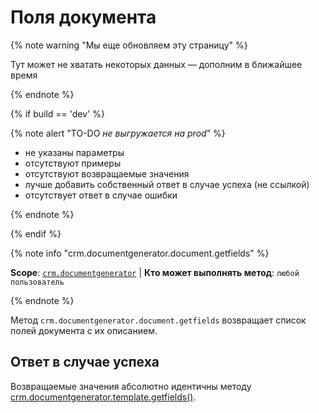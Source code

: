 # Поля документа

{% note warning "Мы еще обновляем эту страницу" %}

Тут может не хватать некоторых данных — дополним в ближайшее время

{% endnote %}

{% if build == 'dev' %}

{% note alert "TO-DO _не выгружается на prod_" %}

- не указаны параметры
- отсутствуют примеры
- отсутствуют возвращаемые значения
- лучше добавить собственный ответ в случае успеха (не ссылкой)
- отсутствует ответ в случае ошибки

{% endnote %}

{% endif %}

{% note info "crm.documentgenerator.document.getfields" %}

**Scope**: [`crm.documentgenerator`](../../../scopes/permissions.md) | **Кто может выполнять метод**: `любой пользователь`

{% endnote %}

Метод `crm.documentgenerator.document.getfields` возвращает список полей документа с их описанием. 

## Ответ в случае успеха

Возвращаемые значения абсолютно идентичны методу [crm.documentgenerator.template.getfields()](../templates/crm-document-generator-template-get-fields.md).